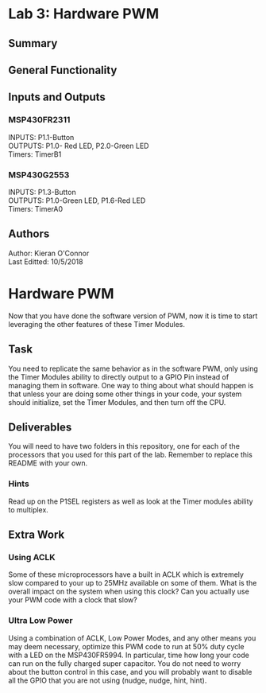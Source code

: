 # Lab 3: Hardware PWM

## Summary
 

## General Functionality
 
 
## Inputs and Outputs

### MSP430FR2311
 INPUTS: P1.1-Button  
 OUTPUTS: P1.0- Red LED, P2.0-Green LED  
 Timers: TimerB1
 
### MSP430G2553
 INPUTS: P1.3-Button  
 OUTPUTS: P1.0-Green LED, P1.6-Red LED  
 Timers: TimerA0
 
## Authors

   Author: Kieran O'Connor  
   Last Editted: 10/5/2018
   
# Hardware PWM
Now that you have done the software version of PWM, now it is time to start leveraging the other features of these Timer Modules.

## Task
You need to replicate the same behavior as in the software PWM, only using the Timer Modules ability to directly output to a GPIO Pin instead of managing them in software. One way to thing about what should happen is that unless your are doing some other things in your code, your system should initialize, set the Timer Modules, and then turn off the CPU.

## Deliverables
You will need to have two folders in this repository, one for each of the processors that you used for this part of the lab. Remember to replace this README with your own.

### Hints
Read up on the P1SEL registers as well as look at the Timer modules ability to multiplex.

## Extra Work
### Using ACLK
Some of these microprocessors have a built in ACLK which is extremely slow compared to your up to 25MHz available on some of them. What is the overall impact on the system when using this clock? Can you actually use your PWM code with a clock that slow?

### Ultra Low Power
Using a combination of ACLK, Low Power Modes, and any other means you may deem necessary, optimize this PWM code to run at 50% duty cycle with a LED on the MSP430FR5994. In particular, time how long your code can run on the fully charged super capacitor. You do not need to worry about the button control in this case, and you will probably want to disable all the GPIO that you are not using (nudge, nudge, hint, hint).
